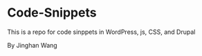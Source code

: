 # Code-Snippets
This is a repo for code sinppets in WordPress, js, CSS, and Drupal

By Jinghan Wang

